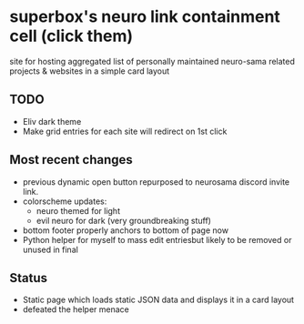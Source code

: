 # superbox's neuro link containment cell (click them)

site for hosting aggregated list of personally maintained neuro-sama related projects & websites in a simple card layout

## TODO

- Eliv dark theme
- Make grid entries for each site will redirect on 1st click

## Most recent changes

- previous dynamic open button repurposed to neurosama discord invite link.
- colorscheme updates:
  - neuro themed for light
  - evil neuro for dark
  (very groundbreaking stuff)
- bottom footer properly anchors to bottom of page now
- Python helper for myself to mass edit entriesbut likely to be removed or unused in final

## Status

- Static page which loads static JSON data and displays it in a card layout
- defeated the helper menace 